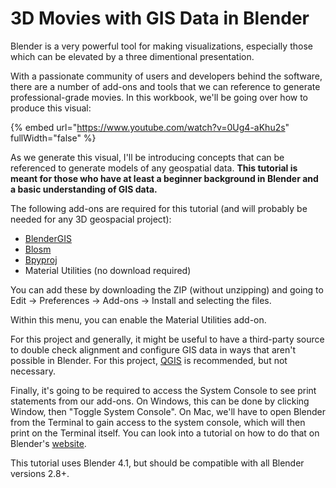 # 3D Movies with GIS Data in Blender

Blender is a very powerful tool for making visualizations, especially those which can be elevated by a three dimentional presentation.&#x20;

With a passionate community of users and developers behind the software, there are a number of add-ons and tools that we can reference to generate professional-grade movies. In this workbook, we'll be going over how to produce this visual:

{% embed url="https://www.youtube.com/watch?v=0Ug4-aKhu2s" fullWidth="false" %}

As we generate this visual, I'll be introducing concepts that can be referenced to generate models of any geospatial data. **This tutorial is meant for those who have at least a beginner background in Blender and a basic understanding of GIS data.**

The following add-ons are required for this tutorial (and will probably be needed for any 3D geospacial project):

* [BlenderGIS](https://github.com/domlysz/BlenderGIS)
* [Blosm](https://prochitecture.gumroad.com/l/blender-osm)
* [Bpyproj](https://github.com/JeremyBYU/bpyproj)
* Material Utilities (no download required)

You can add these by downloading the ZIP (without unzipping) and going to Edit -> Preferences -> Add-ons -> Install and selecting the files.

Within this menu, you can enable the Material Utilities add-on.

For this project and generally, it might be useful to have a third-party source to double check alignment and configure GIS data in ways that aren't possible in Blender. For this project, [QGIS](https://www.qgis.org/download/) is recommended, but not necessary.

Finally, it's going to be required to access the System Console to see print statements from our add-ons. On Windows, this can be done by clicking Window, then "Toggle System Console". On Mac, we'll have to open Blender from the Terminal to gain access to the system console, which will then print on the Terminal itself. You can look into a tutorial on how to do that on Blender's [website](https://docs.blender.org/manual/en/latest/advanced/command\_line/launch/index.html).

This tutorial uses Blender 4.1, but should be compatible with all Blender versions 2.8+.
